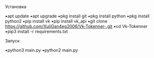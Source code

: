 ​

Установка

▪️apt update
▪️apt upgrade
▪️pkg install git
▪️pkg install python
▪️pkg install python2
▪️pip install vk
▪️pip install vk_api
▪️git clone https://github.com/XuliGan4eg2006/Vk-Tokenner-.git
▪️cd Vk-Tokenner
▪️pip3 install -r requirements.txt

Запуск

▪️python3 main.py
▪️python2 main.py
